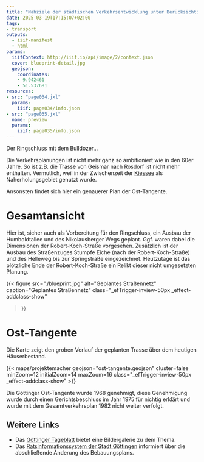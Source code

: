```yaml
---
title: "Nahziele der städtischen Verkehrsentwicklung unter Berücksichtigung des fließenden und ruhenden Verkehrs"
date: 2025-03-19T17:15:07+02:00
tags:
- transport
outputs:
  - iiif-manifest
  - html
params:
  iiifContext: http://iiif.io/api/image/2/context.json
  cover: blueprint-detail.jpg
  geojson:
    coordinates:
    - 9.942461
    - 51.537681
resources:
- src: "page034.jxl"
  params:
    iiif: page034/info.json
- src: "page035.jxl"
  name: preview
  params:
    iiif: page035/info.json
---
```


Der Ringschluss mit dem Bulldozer...

<!--more-->
Die Verkehrsplanungen  ist nicht mehr ganz so ambitioniert wie in den 60er Jahre. So ist z.B. die Trasse von Geismar nach Rosdorf ist nicht mehr enthalten. Vermutlich, weil in der Zwischenzeit der [Kiessee](https://de.wikipedia.org/wiki/G%C3%B6ttinger_Kiessee) als Naherholungsgebiet genutzt wurde.

Ansonsten findet sich hier ein genauerer Plan der Ost-Tangente.

# Gesamtansicht
Hier ist, sicher auch als Vorbereitung für den Ringschluss, ein Ausbau der Humboldtallee und des Nikolausberger Wegs geplant. Ggf. waren dabei die Dimensionen der Robert-Koch-Straße vorgesehen. Zusätzlich ist der Ausbau des Straßenzuges Stumpfe Eiche (nach der Robert-Koch-Straße) und des Helleweg bis zur Springstraße eingezeichnet. Heutzutage ist das plötzliche Ende der Robert-Koch-Straße ein Relikt dieser nicht umgesetzten Planung.

{{< figure
  src="./blueprint.jpg"
  alt="Geplantes Straßennetz"
  caption="Geplantes Straßennetz"
  class="_efTrigger-inview-50px _effect-addclass-show"
>}}

# Ost-Tangente
Die Karte zeigt den groben Verlauf der geplanten Trasse über dem heutigen Häuserbestand.

{{< maps/projektemacher
  geojson="ost-tangente.geojson"
  cluster=false
  minZoom=12
  initialZoom=14
  maxZoom=16
  class="_efTrigger-inview-50px _effect-addclass-show" >}}

Die Göttinger Ost-Tangente wurde 1968 genehmigt, diese Genehmigung wurde durch einen Gerichtsbeschluss im Jahr 1975 für nichtig erklärt und wurde mit dem Gesamtverkehrsplan 1982 nicht weiter verfolgt.

## Weitere Links
* Das [Göttinger Tageblatt](https://www.goettinger-tageblatt.de/lokales/goettingen-lk/goettingen/osttangente-goettingen-als-die-ruhe-im-ostviertel-zur-debatte-stand-GXKRJ235YSQSGNZO4AUTD4BFBE.html) bietet eine Bildergalerie zu dem Thema.
* Das [Ratsinformationssystem der Stadt Göttingen](https://www.goettingen.de/allris/vo020?0-1.0-beratungen-showHideLink&VOLFDNR=1999&refresh=false&TOLFDNR=17144) informiert über die abschließende Änderung des Bebauungsplans.
